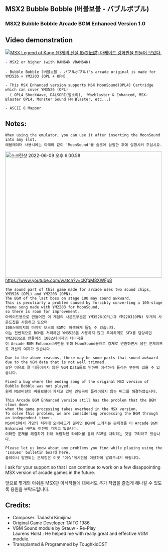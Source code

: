 
## MSX2 Bubble Bobble (버블보블 - バブルボブル)
### MSX2 Bubble Bobble Arcade BGM Enhanced Version 1.0


## Video demonstration

[![MSX Legend of Kage (카게의 전설 影の伝説) 아케이드 강화판을 만들어 보았다.](https://yt-embed.herokuapp.com/embed?v=9xPjwFJwgWE)](https://youtu.be/9xPjwFJwgWE "MSX Legend of Kage (카게의 전설 影の伝説) 아케이드 강화판을 만들어 보았다. ")



	- MSX2 or higher (with RAM64k VRAM64K) 
 
	- Bubble Bobble (버블보블 - バブルボブル)'s arcade original is made for YM3526 + YM2203 (OPL + OPN).

	- This MSX Enhanced version supports MSX MoonSound(OPL4) Cartridge which can cover YM3526 (OPL)
	  ( OPL4 ShockWave, DALSORI(달소리),  Wozblaster & Enhanced, MSX-Blaster OPL4, Monster Sound FM Blaster, etc...)  
 
	- ASCII 8 Mapper



## Notes:

    When using the emulator, you can use it after inserting the MoonSound into any slot.
    에뮬레이터 사용시에는 아래와 같이 'MoonSound'를 슬롯에 삽입한 후에 실행시켜 주십시요. 

<a data-flickr-embed="true" href="https://youtu.be/cKfgM8XWFp8" title="스크린샷 2022-06-09 오후 6.00.58"><img src="https://live.staticflickr.com/65535/52134066690_708900cdc1.jpg" width="500" height="401" alt="스크린샷 2022-06-09 오후 6.00.58"></a>
https://www.youtube.com/watch?v=cKfgM8XWFp8

    The sound part of this game made for arcade uses two sound chips, YM3526 (OPL) and YM2203 (OPN).
    The BGM of the last boss on stage 100 may sound awkward.
    This is peculiarly a problem caused by forcibly converting a 100-stage theme song made with YM2203 for MoonSound, 
    so there is room for improvement.
    아케이드용으로 만들어진 이 게임의 사운드부분은 YM3526(OPL)과 YM2203(OPN) 두개의 사운드칩을 사용하고 있으며 
    100스테이지의 마지막 보스의 BGM이 어색하게 들릴 수 있습니다. 
    이는 전반적으로 BGM을 처리하던 YM3526을 사용하지 않고 특이하게도 SFX를 담당하던 YM2203으로 만들어진 100스테이지의 테마곡을 
    이 Arcade BGM Enhanced버전을 위해 MoonSound용으로 강제로 변환하면서 생긴 문제이므로 개선의 여지가 있습니다. 
    
    Due to the above reasons, there may be some parts that sound awkward due to the VGM data that is not well trimmed.
    같은 이유로 잘 다듬어지지 않은 VGM Data들로 인하여 어색하게 들리는 부분이 있을 수 있습니다. 
      
    Fixed a bug where the ending song of the original MSX version of Bubble Bobble was not played.
    원래 MSX버젼의 버블보블이 가지고 있던 엔딩곡이 플레이되지 않는 버그를 해결하였습니다. 
  
    This Arcade BGM Enhanced version still has the problem that the BGM slows down 
    when the game processing takes overhead in the MSX version.
    To solve this problem, we are considering processing the BGM through an independent timer.
    MSX버젼에서 게임의 처리에 오버헤드가 걸리면 BGM이 느려지는 문제점을 이 Arcade BGM Enhanced 버젼도 여전히 가지고 있습니다. 
    이러한 문제를 해결하기 위해 독립적인 타이머를 통해 BGM을 처리하는 것을 고려하고 있습니다. 
  
    Please let us know about any problems you find while playing using the 'Issues' bulletin board here.
    플레이시 발견되는 문제점은 이곳 '이슈'게시판을 이용하여 알려주시기 바랍니다. 
  

I ask for your support so that 
            I can continue to work on a few disappointing MSX version of arcade games in the future.

앞으로 몇개의 아쉬운 MSX판 이식작들에 대해서도 추가 작업을 즐겁게 해나갈 수 있도록 응원을 부탁드립니다. 


## Credits:

- Composer: Tadashi Kimijima
- Original Game Developer TAITO 1986
- VGM Sound module by Grauw - Re-Play                           
  Laurens Holst : He helped me with really great and effective VGM module.
- Transplanted & Programmed by ToughkidCST 

